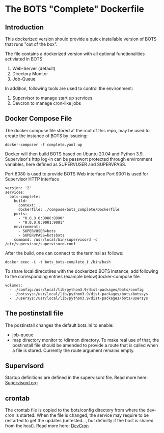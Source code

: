 # The BOTS "Complete" Dockerfile

## Introduction 
This dockerized version should provide a quick installable version of BOTS that runs "out of the box". 

The file contains a dockerized version with all optional functionalities activiated in BOTS: 

1. Web-Server (default)
2. Directory Monitor
3. Job-Queue 

In addition, following tools are used to control the environment: 

1. Supervisor to manage start up services 
2. Devcron to manage cron-like jobs


## Docker Compose File
The docker compose file stored at the root of this repo, may be used to create the instance of BOTS by issueing: 

	docker-composer -f complete.yaml up 
	

Docker will then build BOTS based on Ubuntu 20.04 and Python 3.9. 
Supervisor's http log-in can be passwort protected through environment variables, here defined as SUPERVUSER and SUPERVPASS. 

Port 8080 is used to provide BOTS Web interface
Port 9001 is used for Supervisor HTTP interface

	version: '2'
	services:
  	  bots-complete:
  	    build:
          context: .
          dockerfile: ./compose/bots_complete/Dockerfile
        ports:
          - "0.0.0.0:8080:8080"
          - "0.0.0.0:9001:9001"
        environment:
          - SUPERVUSER=bots
          - SUPERVPASS=botsbots
        command: /usr/local/bin/supervisord -c /etc/supervisor/supervisord.conf	
After the build, one can connect to the terminal as follows: 

	docker exec -i -t bots_bots-complete_1 /bin/bash

To share local direcotires with the dockerized BOTS instance, add following to the corresponding entries (example below)docker-compose file. 

	volumes:
      - ./config:/usr/local/lib/python3.9/dist-packages/bots/config
      - ./botssys:/usr/local/lib/python3.9/dist-packages/bots/botssys
      - ./usersys:/usr/local/lib/python3.9/dist-packages/bots/usersys


	
## The postinstall file
The postinstall changes the default bots.ini to enable: 
- job-queue 
- map directory monitor to /dirmon directory. To make real use of that, the postinstall file should be amended to provide a route that is called when a file is stored. Currently the route argument remains empty. 


## Supervisord 
Startup definitions are defined in the supervisord file. 
Read more here: [Supervisord.org](http://supervisord.org)


## crontab
The crontab file is copied to the bots/config directory from where the dev-cron is started. When the file is changed, the service may require to be restarted to get the updates (untested..., but definitly if the host is shared from the host). 
Read more here: [DevCron](https://bitbucket.org/dbenamy/devcron/overview)
